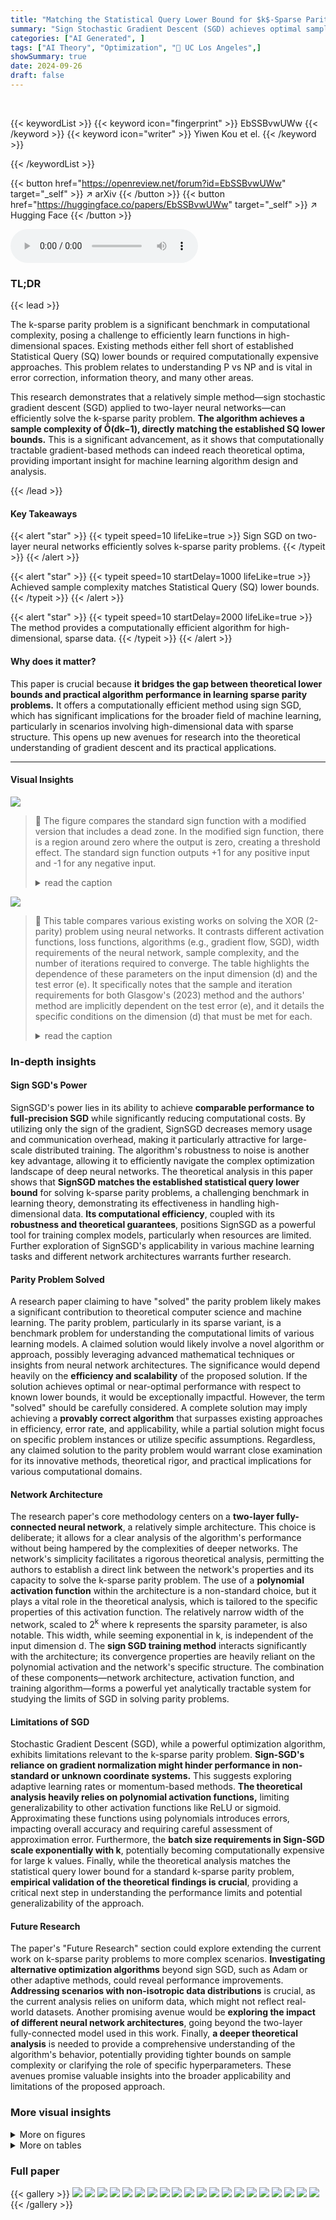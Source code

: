```yaml
---
title: "Matching the Statistical Query Lower Bound for $k$-Sparse Parity Problems with Sign Stochastic Gradient Descent"
summary: "Sign Stochastic Gradient Descent (SGD) achieves optimal sample complexity for solving k-sparse parity problems, matching Statistical Query lower bounds."
categories: ["AI Generated", ]
tags: ["AI Theory", "Optimization", "🏢 UC Los Angeles",]
showSummary: true
date: 2024-09-26
draft: false
---
```


<br>

{{< keywordList >}}
{{< keyword icon="fingerprint" >}} EbSSBvwUWw {{< /keyword >}}
{{< keyword icon="writer" >}} Yiwen Kou et el. {{< /keyword >}}
 
{{< /keywordList >}}

{{< button href="https://openreview.net/forum?id=EbSSBvwUWw" target="_self" >}}
↗ arXiv
{{< /button >}}
{{< button href="https://huggingface.co/papers/EbSSBvwUWw" target="_self" >}}
↗ Hugging Face
{{< /button >}}



<audio controls>
    <source src="https://ai-paper-reviewer.com/EbSSBvwUWw/podcast.wav" type="audio/wav">
    Your browser does not support the audio element.
</audio>


### TL;DR


{{< lead >}}

The k-sparse parity problem is a significant benchmark in computational complexity, posing a challenge to efficiently learn functions in high-dimensional spaces.  Existing methods either fell short of established Statistical Query (SQ) lower bounds or required computationally expensive approaches. This problem relates to understanding P vs NP and is vital in error correction, information theory, and many other areas.

This research demonstrates that a relatively simple method—sign stochastic gradient descent (SGD) applied to two-layer neural networks—can efficiently solve the k-sparse parity problem. **The algorithm achieves a sample complexity of Õ(dk−1), directly matching the established SQ lower bounds.** This is a significant advancement, as it shows that computationally tractable gradient-based methods can indeed reach theoretical optima, providing important insight for machine learning algorithm design and analysis.

{{< /lead >}}


#### Key Takeaways

{{< alert "star" >}}
{{< typeit speed=10 lifeLike=true >}} Sign SGD on two-layer neural networks efficiently solves k-sparse parity problems. {{< /typeit >}}
{{< /alert >}}

{{< alert "star" >}}
{{< typeit speed=10 startDelay=1000 lifeLike=true >}} Achieved sample complexity matches Statistical Query (SQ) lower bounds. {{< /typeit >}}
{{< /alert >}}

{{< alert "star" >}}
{{< typeit speed=10 startDelay=2000 lifeLike=true >}} The method provides a computationally efficient algorithm for high-dimensional, sparse data. {{< /typeit >}}
{{< /alert >}}

#### Why does it matter?
This paper is crucial because **it bridges the gap between theoretical lower bounds and practical algorithm performance in learning sparse parity problems.**  It offers a computationally efficient method using sign SGD, which has significant implications for the broader field of machine learning, particularly in scenarios involving high-dimensional data with sparse structure. This opens up new avenues for research into the theoretical understanding of gradient descent and its practical applications.

------
#### Visual Insights



![](https://ai-paper-reviewer.com/EbSSBvwUWw/figures_4_1.jpg)

> 🔼 The figure compares the standard sign function with a modified version that includes a dead zone.  In the modified sign function, there is a region around zero where the output is zero, creating a threshold effect. The standard sign function outputs +1 for any positive input and -1 for any negative input.
> <details>
> <summary>read the caption</summary>
> Figure 1: The plot above illustrates the comparison between the modified sign function sign(x)(p = 0.5) and the standard sign function sign(x). The sign(x) function introduces a ‘dead zone' between -p and p where the function value is zero, which is not present in the standard sign function. This modification effectively creates a threshold effect, only outputting non-zero values when the input x exceeds the specified bounds of p in either direction.
> </details>





![](https://ai-paper-reviewer.com/EbSSBvwUWw/tables_3_1.jpg)

> 🔼 This table compares various existing works on solving the XOR (2-parity) problem using neural networks.  It contrasts different activation functions, loss functions, algorithms (e.g., gradient flow, SGD), width requirements of the neural network, sample complexity, and the number of iterations required to converge. The table highlights the dependence of these parameters on the input dimension (d) and the test error (e).  It specifically notes that the sample and iteration requirements for both Glasgow's (2023) method and the authors' method are implicitly dependent on the test error (e), and it details the specific conditions on the dimension (d) that must be met for each.
> <details>
> <summary>read the caption</summary>
> Table 1: Comparison of existing works on the XOR (2-parity) problem. We mainly focus on the dependence on the input dimension d and test error e and treat other arguments as constant. Here WF denotes Wasserstein flow technique from the mean-field analysis, and GF denotes gradient flow. The sample requirement and convergence iteration in both Glasgow (2023) and our method do not explicitly depend on the test error €. Instead, the dependence on e is implicitly incorporated within the condition for d. Specifically, our approach requires that d > C log²(2m/e) while Glasgow (2023) requires d > exp((1/6)C) where C is a constant.
> </details>





### In-depth insights


#### Sign SGD's Power
SignSGD's power lies in its ability to achieve **comparable performance to full-precision SGD** while significantly reducing computational costs. By utilizing only the sign of the gradient, SignSGD decreases memory usage and communication overhead, making it particularly attractive for large-scale distributed training.  The algorithm's robustness to noise is another key advantage, allowing it to efficiently navigate the complex optimization landscape of deep neural networks.  The theoretical analysis in this paper shows that **SignSGD matches the established statistical query lower bound** for solving k-sparse parity problems, a challenging benchmark in learning theory, demonstrating its effectiveness in handling high-dimensional data.  **Its computational efficiency**, coupled with its **robustness and theoretical guarantees**, positions SignSGD as a powerful tool for training complex models, particularly when resources are limited.  Further exploration of SignSGD's applicability in various machine learning tasks and different network architectures warrants further research.

#### Parity Problem Solved
A research paper claiming to have "solved" the parity problem likely makes a significant contribution to theoretical computer science and machine learning.  The parity problem, particularly in its sparse variant, is a benchmark problem for understanding the computational limits of various learning models.  A claimed solution would likely involve a novel algorithm or approach, possibly leveraging advanced mathematical techniques or insights from neural network architectures. The significance would depend heavily on the **efficiency and scalability** of the proposed solution.  If the solution achieves optimal or near-optimal performance with respect to known lower bounds, it would be exceptionally impactful.  However, the term "solved" should be carefully considered.  A complete solution may imply achieving a **provably correct algorithm** that surpasses existing approaches in efficiency, error rate, and applicability, while a partial solution might focus on specific problem instances or utilize specific assumptions. Regardless, any claimed solution to the parity problem would warrant close examination for its innovative methods, theoretical rigor, and practical implications for various computational domains.

#### Network Architecture
The research paper's core methodology centers on a **two-layer fully-connected neural network**, a relatively simple architecture.  This choice is deliberate; it allows for a clear analysis of the algorithm's performance without being hampered by the complexities of deeper networks.  The network's simplicity facilitates a rigorous theoretical analysis, permitting the authors to establish a direct link between the network's properties and its capacity to solve the k-sparse parity problem.  The use of a **polynomial activation function** within the architecture is a non-standard choice, but it plays a vital role in the theoretical analysis, which is tailored to the specific properties of this activation function.  The relatively narrow width of the network, scaled to 2<sup>k</sup> where k represents the sparsity parameter, is also notable. This width, while seeming exponential in k, is independent of the input dimension d.  The **sign SGD training method** interacts significantly with the architecture; its convergence properties are heavily reliant on the polynomial activation and the network's specific structure.  The combination of these components—network architecture, activation function, and training algorithm—forms a powerful yet analytically tractable system for studying the limits of SGD in solving parity problems.

#### Limitations of SGD
Stochastic Gradient Descent (SGD), while a powerful optimization algorithm, exhibits limitations relevant to the k-sparse parity problem.  **Sign-SGD's reliance on gradient normalization might hinder performance in non-standard or unknown coordinate systems.** This suggests exploring adaptive learning rates or momentum-based methods.  **The theoretical analysis heavily relies on polynomial activation functions,** limiting generalizability to other activation functions like ReLU or sigmoid.  Approximating these functions using polynomials introduces errors, impacting overall accuracy and requiring careful assessment of approximation error.  Furthermore, the **batch size requirements in Sign-SGD scale exponentially with k**, potentially becoming computationally expensive for large k values.  Finally, while the theoretical analysis matches the statistical query lower bound for a standard k-sparse parity problem, **empirical validation of the theoretical findings is crucial**, providing a critical next step in understanding the performance limits and potential generalizability of the approach.

#### Future Research
The paper's "Future Research" section could explore extending the current work on k-sparse parity problems to more complex scenarios.  **Investigating alternative optimization algorithms** beyond sign SGD, such as Adam or other adaptive methods, could reveal performance improvements.  **Addressing scenarios with non-isotropic data distributions** is crucial, as the current analysis relies on uniform data, which might not reflect real-world datasets.  Another promising avenue would be **exploring the impact of different neural network architectures**, going beyond the two-layer fully-connected model used in this work.   Finally, **a deeper theoretical analysis** is needed to provide a comprehensive understanding of the algorithm's behavior, potentially providing tighter bounds on sample complexity or clarifying the role of specific hyperparameters.  These avenues promise valuable insights into the broader applicability and limitations of the proposed approach.


### More visual insights

<details>
<summary>More on figures
</summary>


![](https://ai-paper-reviewer.com/EbSSBvwUWw/figures_13_1.jpg)

> 🔼 This figure shows the change of weights of a single neuron in a two-layer neural network over 25 epochs while training on a 2-parity problem. The neuron is categorized as a 'good' neuron based on its initialization. The plot displays the trajectories of the weights associated with the two features (w<sub>1,1</sub><sup>(t)</sup> and w<sub>1,2</sub><sup>(t)</sup>) and the two noise coordinates (w<sub>1,3</sub><sup>(t)</sup> and w<sub>1,4</sub><sup>(t)</sup>) of the neuron. The plot demonstrates how the feature weights remain relatively stable over time, while the noise weights decay to a magnitude of almost zero.
> <details>
> <summary>read the caption</summary>
> Figure 2: Illustration of a 2-parity good neuron with initial weights w<sub>1,1</sub><sup>(0)</sup> = 1, w<sub>1,2</sub><sup>(0)</sup> = -1, and a<sub>1</sub> = -1.
> </details>



![](https://ai-paper-reviewer.com/EbSSBvwUWw/figures_13_2.jpg)

> 🔼 This figure shows the change in the weights of a single neuron in a two-layer neural network trained with sign SGD to solve the 2-parity problem over 25 epochs.  The neuron is considered 'good' because its initial weights and second-layer weight (a<sub>1</sub>) have a specific configuration that aligns well with the solution. The plot displays the change in the weights associated with the two features (w<sub>1,1</sub> and w<sub>1,2</sub>) and two noise dimensions (w<sub>1,3</sub> and w<sub>1,4</sub>) of the neuron. The graph shows that the feature weights (w<sub>1,1</sub> and w<sub>1,2</sub>) remain relatively stable during training, while the noise weights (w<sub>1,3</sub> and w<sub>1,4</sub>) decrease to near zero, demonstrating that sign SGD effectively filters out noise dimensions during training.
> <details>
> <summary>read the caption</summary>
> Figure 2: Illustration of a 2-parity good neuron with initial weights w<sub>1,1</sub><sup>(0)</sup> = 1, w<sub>1,2</sub><sup>(0)</sup> = -1, and a<sub>1</sub> = -1.
> </details>



![](https://ai-paper-reviewer.com/EbSSBvwUWw/figures_13_3.jpg)

> 🔼 This figure shows the change of the first neuron's weights in a hidden layer during the training process for a 2-parity problem.  The neuron is categorized as a 'good' neuron because its initial weights align with the true solution. The plot displays the weights of feature coordinates (w(t)1,1 and w(t)1,2) and noise coordinates (w(t)1,3, w(t)1,4, w(t)1,5, and w(t)1,6) over epochs. The feature coordinates remain relatively stable, indicating their alignment with the parity function. Conversely, the noise coordinates decay exponentially, illustrating their insignificance in the solution.
> <details>
> <summary>read the caption</summary>
> Figure 2: Illustration of a 2-parity good neuron with initial weights w(0)1,1 = 1, w(0)1,2 = -1, and a1 = -1.
> </details>



![](https://ai-paper-reviewer.com/EbSSBvwUWw/figures_13_4.jpg)

> 🔼 This figure shows the change in weights of a 2-parity good neuron over epochs. A good neuron is one where the initial weights align with the correct parity. In this example, the feature weights (w(t)1,1 and w(t)1,2) remain relatively stable, while the noise weights (w(t)1,3 and w(t)1,4) decrease to near zero over time. This illustrates the efficient learning and denoising characteristics of sign SGD for good neurons.
> <details>
> <summary>read the caption</summary>
> Figure 2: Illustration of a 2-parity good neuron with initial weights w(0)1,1 = 1, w(0)1,2 = -1, and a1 = -1.
> </details>



![](https://ai-paper-reviewer.com/EbSSBvwUWw/figures_14_1.jpg)

> 🔼 This figure shows the change in weights of a 4-parity bad neuron over training epochs.  The neuron is classified as 'bad' due to its initial weight configuration and resulting behavior. The plot illustrates how the feature weights (w1,1 to w1,4) and noise weights (w1,5 to w1,8) evolve during training, demonstrating the characteristic decay observed in bad neurons.
> <details>
> <summary>read the caption</summary>
> Figure 7: Illustration of a 4-parity bad neuron with initial weights w(0)1,1 = −1, w(0)1,2 = −1, w(0)1,3 = 1, w(0)1,4 = −1, and a1 = −1.
> </details>



![](https://ai-paper-reviewer.com/EbSSBvwUWw/figures_14_2.jpg)

> 🔼 This figure shows the trajectory of weights of a 4-parity bad neuron during training. The neuron's initial weights are w1,1(0) = −1, w1,2(0) = −1, w1,3(0) = 1, w1,4(0) = −1, and its second layer weight is a1 = −1. The plot illustrates how the weights of feature coordinates and noise coordinates change over epochs (iterations).  The x-axis represents epochs of training, and the y-axis represents the value of the weights. As this is a bad neuron, all weights tend towards 0, indicating that the neuron does not effectively contribute to learning the 4-parity function. In contrast to a good neuron, where feature weights maintain their initial values and noise weights tend to 0, a bad neuron's weights all gradually approach zero, demonstrating that this neuron does not learn the target function.
> <details>
> <summary>read the caption</summary>
> Figure 7: Illustration of a 4-parity bad neuron with initial weights w1,1(0) = −1, w1,2(0) = −1, w1,3(0) = 1, w1,4(0) = −1, and a1 = −1.
> </details>



</details>




<details>
<summary>More on tables
</summary>


![](https://ai-paper-reviewer.com/EbSSBvwUWw/tables_3_2.jpg)
> 🔼 This table compares the existing methods for solving the k-sparse parity problem.  The table highlights key differences in activation function, loss function, algorithm used, network width requirement, sample requirement, and number of iterations to converge.  It emphasizes the dependence on input dimension (d) and error (€), showing how the proposed method achieves a sample complexity of Õ(dk-1), matching the established lower bound.
> <details>
> <summary>read the caption</summary>
> Table 2: Comparison of existing works for the general k-parity problem, focusing primarily on the dimension d and error e, treating other parameters as constants. s in Edelman et al. (2024) is the sparsity of the initialization that satisfies s > k. The activation function by Suzuki et al. (2023) is defined as hw(x) = R[tanh(xw1 + W2) + 2tanh(w3)]/3, where w = (W1,W2, W3)ㅜ ∈ Rd+2 and R is a hyper-parameter determining the network's scale. For the sample requirement and convergence iteration, we focus on the dependency of d, e and omit another terms. Our method's sample requirement and convergence iteration are independent of the test error €, instead relying on a condition for d that implicitly includes €.
> </details>

![](https://ai-paper-reviewer.com/EbSSBvwUWw/tables_13_1.jpg)
> 🔼 This table presents the test accuracy achieved by the proposed method for solving the k-sparse parity problem, for k values of 2, 3, and 4.  The accuracy is the average across 10 independent runs of the experiment, showing high accuracy for each value of k.
> <details>
> <summary>read the caption</summary>
> Table 3: Test accuracy for solving k-sparse parity problem with k ∈ {2,3,4}, averaged over 10 runs.
> </details>

</details>




### Full paper

{{< gallery >}}
<img src="https://ai-paper-reviewer.com/EbSSBvwUWw/1.png" class="grid-w50 md:grid-w33 xl:grid-w25" />
<img src="https://ai-paper-reviewer.com/EbSSBvwUWw/2.png" class="grid-w50 md:grid-w33 xl:grid-w25" />
<img src="https://ai-paper-reviewer.com/EbSSBvwUWw/3.png" class="grid-w50 md:grid-w33 xl:grid-w25" />
<img src="https://ai-paper-reviewer.com/EbSSBvwUWw/4.png" class="grid-w50 md:grid-w33 xl:grid-w25" />
<img src="https://ai-paper-reviewer.com/EbSSBvwUWw/5.png" class="grid-w50 md:grid-w33 xl:grid-w25" />
<img src="https://ai-paper-reviewer.com/EbSSBvwUWw/6.png" class="grid-w50 md:grid-w33 xl:grid-w25" />
<img src="https://ai-paper-reviewer.com/EbSSBvwUWw/7.png" class="grid-w50 md:grid-w33 xl:grid-w25" />
<img src="https://ai-paper-reviewer.com/EbSSBvwUWw/8.png" class="grid-w50 md:grid-w33 xl:grid-w25" />
<img src="https://ai-paper-reviewer.com/EbSSBvwUWw/9.png" class="grid-w50 md:grid-w33 xl:grid-w25" />
<img src="https://ai-paper-reviewer.com/EbSSBvwUWw/10.png" class="grid-w50 md:grid-w33 xl:grid-w25" />
<img src="https://ai-paper-reviewer.com/EbSSBvwUWw/11.png" class="grid-w50 md:grid-w33 xl:grid-w25" />
<img src="https://ai-paper-reviewer.com/EbSSBvwUWw/12.png" class="grid-w50 md:grid-w33 xl:grid-w25" />
<img src="https://ai-paper-reviewer.com/EbSSBvwUWw/13.png" class="grid-w50 md:grid-w33 xl:grid-w25" />
<img src="https://ai-paper-reviewer.com/EbSSBvwUWw/14.png" class="grid-w50 md:grid-w33 xl:grid-w25" />
<img src="https://ai-paper-reviewer.com/EbSSBvwUWw/15.png" class="grid-w50 md:grid-w33 xl:grid-w25" />
<img src="https://ai-paper-reviewer.com/EbSSBvwUWw/16.png" class="grid-w50 md:grid-w33 xl:grid-w25" />
<img src="https://ai-paper-reviewer.com/EbSSBvwUWw/17.png" class="grid-w50 md:grid-w33 xl:grid-w25" />
<img src="https://ai-paper-reviewer.com/EbSSBvwUWw/18.png" class="grid-w50 md:grid-w33 xl:grid-w25" />
<img src="https://ai-paper-reviewer.com/EbSSBvwUWw/19.png" class="grid-w50 md:grid-w33 xl:grid-w25" />
<img src="https://ai-paper-reviewer.com/EbSSBvwUWw/20.png" class="grid-w50 md:grid-w33 xl:grid-w25" />
{{< /gallery >}}